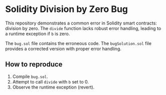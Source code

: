 # Solidity Division by Zero Bug

This repository demonstrates a common error in Solidity smart contracts: division by zero.  The `divide` function lacks robust error handling, leading to a runtime exception if `b` is zero.

The `bug.sol` file contains the erroneous code. The `bugSolution.sol` file provides a corrected version with proper error handling.

## How to reproduce

1. Compile `bug.sol`.
2. Attempt to call `divide` with `b` set to 0.
3. Observe the runtime exception (revert).